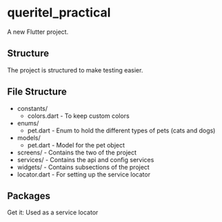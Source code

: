 # queritel_practical

A new Flutter project.

## Structure
The project is structured to make testing easier.

## File Structure
- constants/
    - colors.dart - To keep custom colors
- enums/
    - pet.dart - Enum to hold the different types of pets (cats and dogs)
- models/
    - pet.dart - Model for the pet object
- screens/ - Contains the two of the project
- services/ - Contains the api and config services
- widgets/ - Contains subsections of the project
- locator.dart - For setting up the service locator

## Packages
Get it: Used as a service locator
